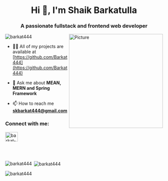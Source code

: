 <h1 align="center">Hi 👋, I'm Shaik Barkatulla</h1>
<h3 align="center">A passionate fullstack and frontend web developer</h3>
<img align="right" alt="Picture" width=300 style="border-radius:8px margin-top:10px" src="https://media.nature.com/lw800/magazine-assets/d41586-019-00653-5/d41586-019-00653-5_16459152.jpg">


<p align="left"> <img src="https://komarev.com/ghpvc/?username=barkat444&label=Profile%20views&color=0e75b6&style=flat" alt="barkat444" /> </p>

- 👨‍💻 All of my projects are available at [https://github.com/Barkat444](https://github.com/Barkat444)

- 💬 Ask me about **MEAN, MERN and Spring Framework**

- 📫 How to reach me **skbarkat444@gmail.com**


<h3 align="left">Connect with me:</h3>
<p align="left">
<a href="https://linkedin.com/in/barkat-shaik-8a26bb18a" target="blank"><img align="center" src="https://raw.githubusercontent.com/rahuldkjain/github-profile-readme-generator/master/src/images/icons/Social/linked-in-alt.svg" alt="barkat-shaik-8a26bb18a" height="30" width="40" /></a>
</p>



<br>
<br>

<p><img align="left" src="https://github-readme-stats.vercel.app/api/top-langs?username=barkat444&show_icons=true&locale=en&layout=compact" alt="barkat444" /></p>

<p>&nbsp;<img align="center" src="https://github-readme-stats.vercel.app/api?username=barkat444&show_icons=true&locale=en" alt="barkat444" /></p>

<p><img align="center" src="https://github-readme-streak-stats.herokuapp.com/?user=barkat444&" alt="barkat444" /></p>
